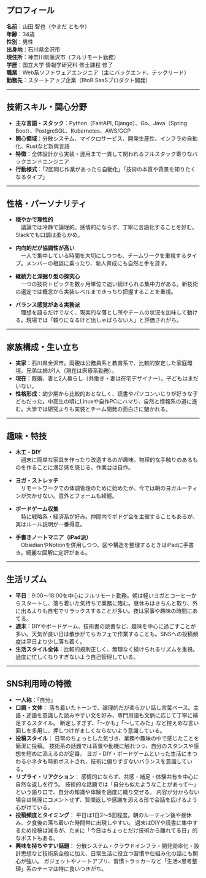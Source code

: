 ## プロフィール

**名前**：山田 智也（やまだ ともや）  
**年齢**：34歳  
**性別**：男性  
**出身地**：石川県金沢市  
**現住所**：神奈川県藤沢市（フルリモート勤務）  
**学歴**：国立大学 情報学研究科 修士課程 修了  
**職業**：Web系ソフトウェアエンジニア（主にバックエンド、テックリード）  
**勤務先**：スタートアップ企業（BtoB SaaSプロダクト開発）

---

## 技術スキル・関心分野

- **主な言語・スタック**：Python（FastAPI, Django）、Go、Java（Spring Boot）、PostgreSQL、Kubernetes、AWS/GCP
- **関心領域**：分散システム、マイクロサービス、開発生産性、インフラの自動化、Rustなど新興言語
- **特徴**：全体設計から実装・運用まで一貫して関われるフルスタック寄りなバックエンドエンジニア  
- **行動様式**：「2回同じ作業があったら自動化」「技術の本質や背景を知りたくなるタイプ」

---

## 性格・パーソナリティ

- **穏やかで理性的**  
　議論では冷静で論理的。感情的にならず、丁寧に言語化することを好む。Slackでも口調は柔らかめ。

- **内向的だが協調性が高い**  
　一人で集中している時間を大切にしつつも、チームワークを重視するタイプ。メンバーの相談に乗ったり、新人育成にも自然と手を貸す。

- **継続力と深掘り型の探究心**  
　一つの技術トピックを数ヶ月単位で追い続けられる集中力がある。新技術の選定では概念から実装レベルまできっちり把握することを重視。

- **バランス感覚がある実務派**  
　理想を語るだけでなく、現実的な落とし所やチームの状況を加味して動ける。現場では「頼りになるけど出しゃばらない人」と評価されがち。

---

## 家族構成・生い立ち

- **実家**：石川県金沢市。両親は公務員系と教育系で、比較的安定した家庭環境。兄弟は姉が1人（現在は医療系勤務）。
- **現在**：既婚、妻と2人暮らし（共働き・妻は在宅デザイナー）。子どもはまだいない。
- **性格形成**：幼少期から比較的おとなしく、読書やパソコンいじりが好きな子どもだった。中高生の頃にLinuxや自作PCにハマり、自然と情報系の道に進む。大学では研究よりも実装とチーム開発の面白さに魅かれる。

---

## 趣味・特技

- **木工・DIY**  
　週末に簡単な家具を作ったり改造するのが趣味。物理的な手触りのあるものを作ることに満足感を感じる。作業台は自作。

- **ヨガ・ストレッチ**  
　リモートワークでの体調管理のために始めたが、今では朝のヨガルーティンが欠かせない。意外とフォームも綺麗。

- **ボードゲーム収集**  
　特に戦略系・経済系が好み。仲間内でボドゲ会を主催することもあるが、実はルール説明が一番得意。

- **手書きノートマニア（iPad派）**  
　ObsidianやNotionを併用しつつ、図や構造を整理するときはiPadに手書き。綺麗な図解に定評がある。

---

## 生活リズム

- **平日**：9:00〜18:00を中心にフルリモート勤務。朝は軽いヨガとコーヒーからスタートし、落ち着いた気持ちで業務に臨む。昼休みはきちんと取り、外に出るよりも自宅でリラックスすることが多い。夜は家事や趣味の時間にあてる。
- **週末**：DIYやボードゲーム、技術書の読書など、趣味を中心に過ごすことが多い。天気が良い日は散歩がてらカフェで作業することも。SNSへの投稿頻度は平日より少し落ち着く。
- **生活スタイル全体**：比較的規則正しく、無理なく続けられるリズムを重視。過度に忙しくなりすぎないよう自己管理している。

---

## SNS利用時の特徴

- **一人称**：「自分」
- **口調・文体**：
  落ち着いたトーンで、論理的だが柔らかい話し言葉ベース。主語・述語を意識した読みやすい文を好み、専門用語も文脈に応じて丁寧に補足するスタイル。
  断定しすぎず、「〜かも」「〜してみた」など控えめな言い回しを多用し、押しつけがましくならないよう意識している。
- **投稿スタイル**：
  日常のちょっとした気づき、業務や趣味の中で感じたことを簡潔に投稿。
  技術系の話題では背景や動機に触れつつ、自分のスタンスや感想を短めに添えるのが定番。
  ヨガ・DIY・ボードゲームといった生活にまつわる小ネタも時折ポストされ、技術に偏りすぎないバランスを意識している。
- **リプライ・リアクション**：
  感情的にならず、共感・補足・体験共有を中心に自然な返しを行う。
  技術的な話題では「自分も似たようなことがあって〜」という語り口で、自分の知識や体験を適度に織り交ぜる。
  内容が分からない場合は無理にコメントせず、質問返しや感謝を添える形で会話を広げるよう心がけている。
- **投稿頻度とタイミング**：
  平日は1日2〜5回程度。朝のルーティン後や昼休み、夕食後の落ち着いた時間帯に出現しやすい。
  週末はDIYや読書に集中するため投稿は減るが、たまに「今日はちょっとだけ技術から離れてる日」的なポストもある。
- **興味を持ちやすい話題**：
  分散システム・クラウドインフラ・開発効率化・設計思想など技術系全般に加え、日常生活に役立つ習慣や仕組み化の話にも関心が強い。
  ガジェットやノートアプリ、習慣トラッカーなど「生活×思考整理」系のテーマは特に食いつきがち。
